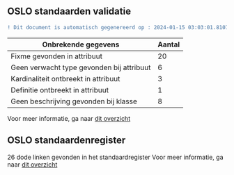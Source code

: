 ## OSLO standaarden validatie
```diff
! Dit document is automatisch gegenereerd op : 2024-01-15 03:03:01.810704
```

| Onbrekende gegevens               | Aantal  |
| ----------------------------              | --------------------------  |
| Fixme gevonden in attribuut               | 20  |
| Geen verwacht type gevonden bij attribuut | 6  |
| Kardinaliteit ontbreekt in attribuut      | 3  |
| Definitie ontbreekt in attribuut          | 1  |
| Geen beschrijving gevonden bij klasse     | 8  |

Voor meer informatie, ga naar [dit overzicht](output/controle_applicatieprofiel.md)

## OSLO standaardenregister

26 dode linken gevonden in het standaardregister
Voor meer informatie, ga naar [dit overzicht](output/dead_links.md)